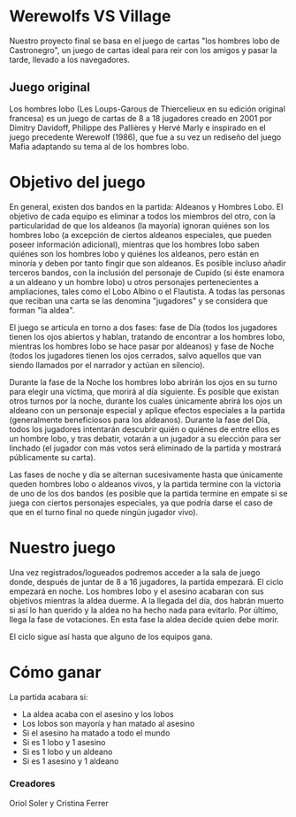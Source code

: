 # Werewolfs VS Village

Nuestro proyecto final se basa en el juego de cartas "los hombres lobo de Castronegro", un juego de cartas ideal para reir con los amigos y pasar la tarde, llevado a los navegadores. 

## Juego original

Los hombres lobo (Les Loups-Garous de Thiercelieux en su edición original francesa) es un juego de cartas de 8 a 18 jugadores creado en 2001 por Dimitry Davidoff, Philippe des Pallières y Hervé Marly e inspirado en el juego precedente Werewolf (1986), que fue a su vez un rediseño del juego Mafia adaptando su tema al de los hombres lobo.

# Objetivo del juego

En general, existen dos bandos en la partida: Aldeanos y Hombres Lobo. El objetivo de cada equipo es eliminar a todos los miembros del otro, con la particularidad de que los aldeanos (la mayoría) ignoran quiénes son los hombres lobo (a excepción de ciertos aldeanos especiales, que pueden poseer información adicional), mientras que los hombres lobo saben quiénes son los hombres lobo y quiénes los aldeanos, pero están en minoría y deben por tanto fingir que son aldeanos. Es posible incluso añadir terceros bandos, con la inclusión del personaje de Cupido (si éste enamora a un aldeano y un hombre lobo) u otros personajes pertenecientes a ampliaciones, tales como el Lobo Albino o el Flautista. A todas las personas que reciban una carta se las denomina "jugadores" y se considera que forman "la aldea".

El juego se articula en torno a dos fases: fase de Día (todos los jugadores tienen los ojos abiertos y hablan, tratando de encontrar a los hombres lobo, mientras los hombres lobo se hace pasar por aldeanos) y fase de Noche (todos los jugadores tienen los ojos cerrados, salvo aquellos que van siendo llamados por el narrador y actúan en silencio).

Durante la fase de la Noche los hombres lobo abrirán los ojos en su turno para elegir una víctima, que morirá al día siguiente. Es posible que existan otros turnos por la noche, durante los cuales únicamente abrirá los ojos un aldeano con un personaje especial y aplique efectos especiales a la partida (generalmente beneficiosos para los aldeanos). Durante la fase del Día, todos los jugadores intentarán descubrir quién o quiénes de entre ellos es un hombre lobo, y tras debatir, votarán a un jugador a su elección para ser linchado (el jugador con más votos será eliminado de la partida y mostrará públicamente su carta).

Las fases de noche y día se alternan sucesivamente hasta que únicamente queden hombres lobo o aldeanos vivos, y la partida termine con la victoria de uno de los dos bandos (es posible que la partida termine en empate si se juega con ciertos personajes especiales, ya que podría darse el caso de que en el turno final no quede ningún jugador vivo).

# Nuestro juego

Una vez registrados/logueados podremos acceder a la sala de juego donde, después de juntar de 8 a 16 jugadores, la partida empezará. 
El ciclo empezará en noche.  Los hombres lobo y el asesino acabaran con sus objetivos mientras la aldea duerme. A la llegada del día, dos habrán muerto si así lo han querido y la aldea no ha hecho nada para evitarlo.
Por último, llega la fase de votaciones. En esta fase la aldea decide quien debe morir.

El ciclo sigue así hasta que alguno de los equipos gana.

# Cómo ganar

La partida acabara si:

- La aldea acaba con el asesino y los lobos
- Los lobos son mayoría y han matado al asesino
- Si el asesino ha matado a todo el mundo
- Si es 1 lobo y 1 asesino
- Si es 1 lobo y un aldeano
- Si es 1 asesino y 1 aldeano

### Creadores

Oriol Soler y Cristina Ferrer
